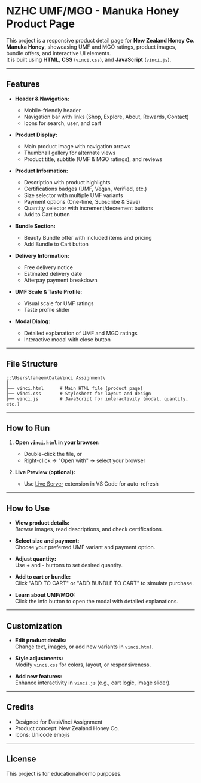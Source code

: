 # NZHC UMF/MGO - Manuka Honey Product Page

This project is a responsive product detail page for **New Zealand Honey Co. Manuka Honey**, showcasing UMF and MGO ratings, product images, bundle offers, and interactive UI elements.  
It is built using **HTML**, **CSS** (`vinci.css`), and **JavaScript** (`vinci.js`).

---

## Features

- **Header & Navigation:**  
  - Mobile-friendly header  
  - Navigation bar with links (Shop, Explore, About, Rewards, Contact)  
  - Icons for search, user, and cart

- **Product Display:**  
  - Main product image with navigation arrows  
  - Thumbnail gallery for alternate views  
  - Product title, subtitle (UMF & MGO ratings), and reviews

- **Product Information:**  
  - Description with product highlights  
  - Certifications badges (UMF, Vegan, Verified, etc.)
  - Size selector with multiple UMF variants
  - Payment options (One-time, Subscribe & Save)
  - Quantity selector with increment/decrement buttons
  - Add to Cart button

- **Bundle Section:**  
  - Beauty Bundle offer with included items and pricing
  - Add Bundle to Cart button

- **Delivery Information:**  
  - Free delivery notice
  - Estimated delivery date
  - Afterpay payment breakdown

- **UMF Scale & Taste Profile:**  
  - Visual scale for UMF ratings
  - Taste profile slider

- **Modal Dialog:**  
  - Detailed explanation of UMF and MGO ratings
  - Interactive modal with close button

---

## File Structure

```
c:\Users\faheem\DataVinci Assignment\
│
├── vinci.html      # Main HTML file (product page)
├── vinci.css       # Stylesheet for layout and design
├── vinci.js        # JavaScript for interactivity (modal, quantity, etc.)
```

---

## How to Run

1. **Open `vinci.html` in your browser:**  
   - Double-click the file, or  
   - Right-click → "Open with" → select your browser

2. **Live Preview (optional):**  
   - Use [Live Server](https://marketplace.visualstudio.com/items?itemName=ritwickdey.LiveServer) extension in VS Code for auto-refresh

---

## How to Use

- **View product details:**  
  Browse images, read descriptions, and check certifications.

- **Select size and payment:**  
  Choose your preferred UMF variant and payment option.

- **Adjust quantity:**  
  Use + and - buttons to set desired quantity.

- **Add to cart or bundle:**  
  Click "ADD TO CART" or "ADD BUNDLE TO CART" to simulate purchase.

- **Learn about UMF/MGO:**  
  Click the info button to open the modal with detailed explanations.

---

## Customization

- **Edit product details:**  
  Change text, images, or add new variants in `vinci.html`.

- **Style adjustments:**  
  Modify `vinci.css` for colors, layout, or responsiveness.

- **Add new features:**  
  Enhance interactivity in `vinci.js` (e.g., cart logic, image slider).

---

## Credits

- Designed for DataVinci Assignment
- Product concept: New Zealand Honey Co.
- Icons: Unicode emojis

---

## License

This project is for educational/demo purposes.
